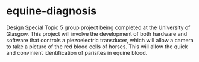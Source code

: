 # equine-diagnosis
Design Special Topic 5 group project being completed at the University of Glasgow.
This project will involve the development of both hardware and software that controls a piezoelectric transducer, which will allow a camera to take a picture of the red blood cells of horses. This will allow the quick and convinient identification of parisites in equine blood.
